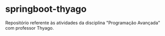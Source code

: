 # springboot-thyago
Repositório referente às atividades da disciplina "Programação Avançada" com professor Thyago.
